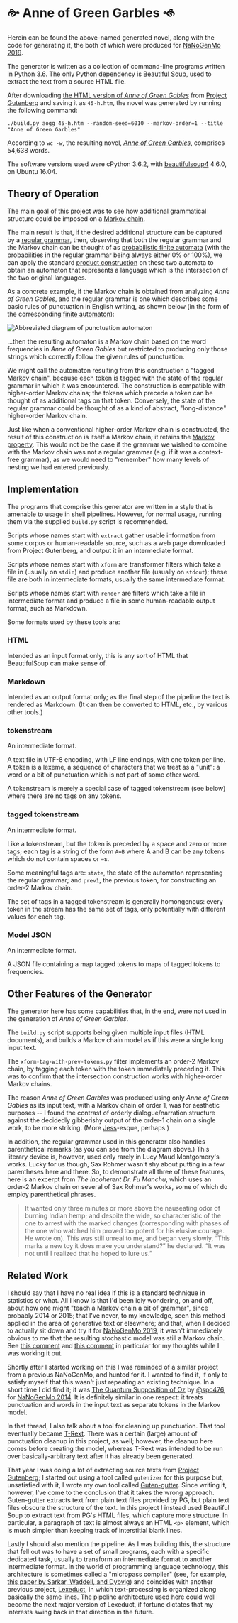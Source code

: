 🙚 Anne of Green Garbles 🙘
==========================

Herein can be found the above-named generated novel, along with the
code for generating it, the both of which were produced for [NaNoGenMo 2019][].

The generator is written as a collection of command-line programs
written in Python 3.6.  The only Python dependency is
[Beautiful Soup][], used to extract the text from a source HTML file.

After downloading [the HTML version of _Anne of Green Gables_](http://www.gutenberg.org/files/45/45-h/45-h.htm)
from [Project Gutenberg][] and saving it as `45-h.htm`, the novel
was generated by running the following command:

    ./build.py aogg 45-h.htm --random-seed=6010 --markov-order=1 --title "Anne of Green Garbles"

According to `wc -w`, the resulting novel,
_[Anne of Green Garbles](generated/Anne%20of%20Green%20Garbles.md)_,
comprises 54,638 words.

The software versions used were cPython 3.6.2, with
[beautifulsoup4](https://pypi.org/project/beautifulsoup4/) 4.6.0,
on Ubuntu 16.04.

Theory of Operation
-------------------

The main goal of this project was to see how additional grammatical structure
could be imposed on a [Markov chain][].

The main result is that, if the desired additional structure can be captured by
a [regular grammar][], then, observing that both the regular grammar and the
Markov chain can be thought of as [probabilistic finite automata][] (with the
probabilities in the regular grammar being always either 0% or 100%), we can
apply the standard [product construction][] on these two automata to obtain an
automaton that represents a language which is the intersection of the two
original languages.

As a concrete example, if the Markov chain is obtained from analyzing
_Anne of Green Gables_, and the regular grammar is one which describes
some basic rules of punctuation in English writing, as shown below
(in the form of the corresponding [finite automaton][]):

![Abbreviated diagram of punctuation automaton](images/narration-dialogue-parenthetical.png?raw=true)

...then the resulting automaton is a Markov chain based on the word
frequencies in _Anne of Green Gables_ but restricted to producing
only those strings which correctly follow the given rules of punctuation.

We might call the automaton resulting from this construction a
"tagged Markov chain", because each token is tagged with the state of
the regular grammar in which it was encountered.  The construction is
compatible with higher-order Markov chains; the tokens which precede a
token can be thought of as additional tags on that token.  Conversely,
the state of the regular grammar could be thought of as a kind of
abstract, "long-distance" higher-order Markov chain.

Just like when a conventional higher-order Markov chain is constructed,
the result of this construction is itself a Markov chain; it retains
the [Markov property][].  This would not be the case if the grammar we
wished to combine with the Markov chain was not a regular grammar
(e.g. if it was a context-free grammar), as we would need to "remember"
how many levels of nesting we had entered previously.

Implementation
--------------

The programs that comprise this generator are written in a style that is amenable
to usage in shell pipelines.  However, for normal usage, running them via
the supplied `build.py` script is recommended.

Scripts whose names start with `extract` gather usable information from some
corpus or human-readable source, such as a web page downloaded from
Project Gutenberg, and output it in an intermediate format.

Scripts whose names start with `xform` are transformer filters
which take a file in (usually on `stdin`) and produce another
file (usually on `stdout`); these file are both in intermediate
formats, usually the same intermediate format.

Scripts whose names start with `render` are filters which
take a file in intermediate format and produce a file in
some human-readable output format, such as Markdown.

Some formats used by these tools are:

### HTML

Intended as an input format only, this is any sort of HTML that
BeautifulSoup can make sense of.

### Markdown

Intended as an output format only; as the final step of the pipeline
the text is rendered as Markdown.  (It can then be converted to
HTML, etc., by various other tools.)

### tokenstream

An intermediate format.

A text file in UTF-8 encoding, with LF line endings, with one
token per line.  A token is a lexeme, a sequence of characters
that we treat as a "unit": a word or a bit of punctuation which
is not part of some other word.

A tokenstream is merely a special case of tagged tokenstream
(see below) where there are no tags on any tokens.

### tagged tokenstream

An intermediate format.

Like a tokenstream, but the token is preceded by a space and
zero or more tags; each tag is a string of the form `A=B`
where A and B can be any tokens which do not contain spaces
or `=`s.

Some meaningful tags are: `state`, the state of the automaton
representing the regular grammar; and `prev1`, the previous
token, for constructing an order-2 Markov chain.

The set of tags in a tagged tokenstream is generally
homongenous: every token in the stream has the same set of tags,
only potentially with different values for each tag.

### Model JSON

An intermediate format.

A JSON file containing a map tagged tokens to maps of
tagged tokens to frequencies.

Other Features of the Generator
-------------------------------

The generator here has some capabilities that, in the end,
were not used in the generation of _Anne of Green Garbles_.

The `build.py` script supports being given multiple input
files (HTML documents), and builds a Markov chain model
as if this were a single long input text.

The `xform-tag-with-prev-tokens.py` filter implements an
order-2 Markov chain, by tagging each token with the
token immediately preceding it.  This was to confirm that
the intersection construction works with higher-order
Markov chains.

The reason _Anne of Green Garbles_ was produced using only
_Anne of Green Gables_ as its input text, with a Markov chain
of order 1, was for aesthetic purposes -- I found the contrast
of orderly dialogue/narration structure against the decidedly
gibberishy output of the order-1 chain on a single work, to be
more striking.  (More [Jess][]-esque, perhaps.)

In addition, the regular grammar used in this generator also
handles parenthetical remarks (as you can see from the diagram
above.)  This literary device is, however, used only rarely
in Lucy Maud Montgomery's works.  Lucky for us though, Sax
Rohmer wasn't shy about putting in a few parentheses here and
there.  So, to demonstrate all three of these features, here is
an excerpt from _The Incoherent Dr. Fu Manchu_, which uses an
order-2 Markov chain on several of Sax Rohmer's works, some
of which do employ parenthetical phrases.

> It wanted only three minutes or more above the nauseating odor
> of burning Indian hemp; and despite the wide, so characteristic
> of the one to arrest with the marked changes (corresponding with
> phases of the one who watched him proved too potent for his
> elusive courage. He wrote on). This was still unreal to me, and
> began very slowly, “This marks a new toy it does make you
> understand?” he declared. “It was not until I realized that he
> hoped to lure us.”

Related Work
------------

I should say that I have no real idea if this is a standard technique
in statistics or what.  All I know is that I'd been idly wondering, on
and off, about how one might "teach a Markov chain a bit of grammar",
since probably 2014 or 2015; that I've never, to my knowledge, seen
this method applied in the area of generative text or elsewhere; and
that, when I decided to actually sit down and try it for
[NaNoGenMo 2019][], it wasn't immediately obvious to me that the
resulting stochastic model was still a Markov chain.
See [this comment](https://github.com/NaNoGenMo/2019/issues/11#issuecomment-552395465)
and [this comment](https://github.com/NaNoGenMo/2019/issues/11#issuecomment-554986877)
in particular for my thoughts while I was working it out.

Shortly after I started working on this I was reminded of a similar
project from a previous NaNoGenMo, and hunted for it.  I wanted to
find it, if only to satisfy myself that this wasn't just repeating
an existing technique.  In a short time I did find it; it was
[The Quantum Supposition of Oz][] by [@spc476](https://github.com/spc476),
for [NaNoGenMo 2014][].  It is definitely similar in one respect:
it treats punctuation and words in the input text as separate tokens
in the Markov model.

In that thread, I also talk about a tool for cleaning up punctuation.
That tool eventually became [T-Rext][].  There was a certain (large)
amount of punctuation cleanup in this project, as well; however, the
cleanup here comes before creating the model, whereas T-Rext was
intended to be run over basically-arbitrary text after it has already
been generated.

That year I was doing a lot of extracting source texts from
[Project Gutenberg][]; I started out using a tool called `gutenizer`
for this purpose but, unsatisfied with it, I wrote my own tool called
[Guten-gutter][].  Since writing it, however, I've come to the
conclusion that it takes the wrong approach.  Guten-gutter extracts
text from plain text files provided by PG, but plain text files
obscure the structure of the text.  In this project I instead used
Beautiful Soup to extract text from PG's HTML files, which capture
more structure.  In particular, a paragraph of text is almost always
an HTML `<p>` element, which is much simpler than keeping track of
interstitial blank lines.

Lastly I should also mention the pipeline.  As I was building this,
the structure that fell out was to have a set of small programs,
each with a specific dedicated task, usually to transform an
intermediate format to another intermediate format.  In the world
of programming language technology, this architecture
is sometimes called a "micropass compiler" (see, for example,
[this paper by Sarkar, Waddell, and Dybvig](https://www.cs.indiana.edu/~dyb/pubs/nano-jfp.pdf))
and coincides with another previous project, [Lexeduct][],
in which text-processing is organized along basically the same
lines.  The pipeline architecture used here could well become the
next major version of Lexeduct, if fortune dictates that my
interests swing back in that direction in the future.

[NaNoGenMo 2019]: https://github.com/NaNoGenMo/2019/
[NaNoGenMo 2014]: https://github.com/dariusk/NaNoGenMo-2014
[Project Gutenberg]: https://www.gutenberg.org/
[Beautiful Soup]: https://www.crummy.com/software/BeautifulSoup/
[Markov chain]: https://en.wikipedia.org/wiki/Markov_chain
[Markov property]: https://en.wikipedia.org/wiki/Markov_property
[regular grammar]: https://en.wikipedia.org/wiki/Regular_grammar
[finite automaton]: https://en.wikipedia.org/wiki/Finite-state_machine#Mathematical_model
[probabilistic finite automata]: https://en.wikipedia.org/wiki/Probabilistic_automaton
[product construction]: https://en.wikipedia.org/wiki/File:Intersection1.png
[Jess]: https://whitney.org/collection/works/9517
[The Quantum Supposition of Oz]: https://github.com/dariusk/NaNoGenMo-2014/issues/137
[T-Rext]: https://github.com/catseye/T-Rext
[Guten-gutter]: https://github.com/catseye/Guten-gutter
[Lexeduct]: https://github.com/catseye/Lexeduct
